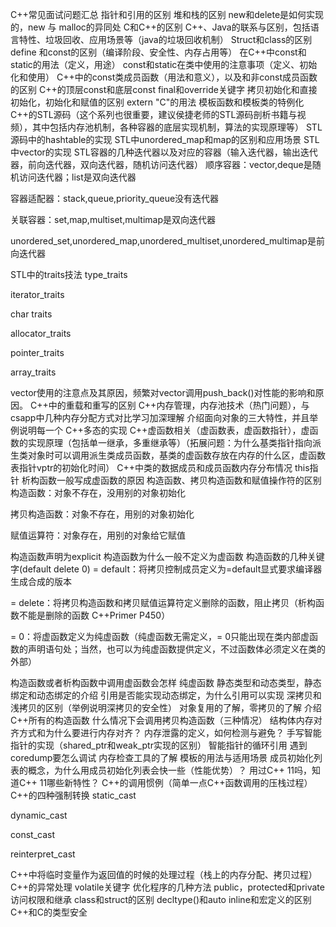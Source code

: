 C++常见面试问题汇总
指针和引用的区别
堆和栈的区别
new和delete是如何实现的，new 与 malloc的异同处
C和C++的区别
C++、Java的联系与区别，包括语言特性、垃圾回收、应用场景等（java的垃圾回收机制）
Struct和class的区别
define 和const的区别（编译阶段、安全性、内存占用等）
在C++中const和static的用法（定义，用途）
const和static在类中使用的注意事项（定义、初始化和使用）
C++中的const类成员函数（用法和意义），以及和非const成员函数的区别
C++的顶层const和底层const
final和override关键字
拷贝初始化和直接初始化，初始化和赋值的区别
extern "C"的用法
模板函数和模板类的特例化
C++的STL源码（这个系列也很重要，建议侯捷老师的STL源码剖析书籍与视频），其中包括内存池机制，各种容器的底层实现机制，算法的实现原理等）
STL源码中的hashtable的实现
STL中unordered_map和map的区别和应用场景
STL中vector的实现
STL容器的几种迭代器以及对应的容器（输入迭代器，输出迭代器，前向迭代器，双向迭代器，随机访问迭代器）
顺序容器：vector,deque是随机访问迭代器；list是双向迭代器

容器适配器：stack,queue,priority_queue没有迭代器

关联容器：set,map,multiset,multimap是双向迭代器

unordered_set,unordered_map,unordered_multiset,unordered_multimap是前向迭代器

STL中的traits技法
type_traits

iterator_traits

char traits

allocator_traits

pointer_traits

array_traits

vector使用的注意点及其原因，频繁对vector调用push_back()对性能的影响和原因。
C++中的重载和重写的区别
C++内存管理，内存池技术（热门问题），与csapp中几种内存分配方式对比学习加深理解
介绍面向对象的三大特性，并且举例说明每一个
C++多态的实现
C++虚函数相关（虚函数表，虚函数指针），虚函数的实现原理（包括单一继承，多重继承等）（拓展问题：为什么基类指针指向派生类对象时可以调用派生类成员函数，基类的虚函数存放在内存的什么区，虚函数表指针vptr的初始化时间）
C++中类的数据成员和成员函数内存分布情况
this指针
析构函数一般写成虚函数的原因
构造函数、拷贝构造函数和赋值操作符的区别
构造函数：对象不存在，没用别的对象初始化

拷贝构造函数：对象不存在，用别的对象初始化

赋值运算符：对象存在，用别的对象给它赋值

构造函数声明为explicit
构造函数为什么一般不定义为虚函数
构造函数的几种关键字(default delete 0)
= default：将拷贝控制成员定义为=default显式要求编译器生成合成的版本

= delete：将拷贝构造函数和拷贝赋值运算符定义删除的函数，阻止拷贝（析构函数不能是删除的函数 C++Primer P450）

= 0：将虚函数定义为纯虚函数（纯虚函数无需定义，= 0只能出现在类内部虚函数的声明语句处；当然，也可以为纯虚函数提供定义，不过函数体必须定义在类的外部）

构造函数或者析构函数中调用虚函数会怎样
纯虚函数
静态类型和动态类型，静态绑定和动态绑定的介绍
引用是否能实现动态绑定，为什么引用可以实现
深拷贝和浅拷贝的区别（举例说明深拷贝的安全性）
对象复用的了解，零拷贝的了解
介绍C++所有的构造函数
什么情况下会调用拷贝构造函数（三种情况）
结构体内存对齐方式和为什么要进行内存对齐？
内存泄露的定义，如何检测与避免？
手写智能指针的实现（shared_ptr和weak_ptr实现的区别）
智能指针的循环引用
遇到coredump要怎么调试
内存检查工具的了解
模板的用法与适用场景
成员初始化列表的概念，为什么用成员初始化列表会快一些（性能优势）？
用过C++ 11吗，知道C++ 11哪些新特性？
C++的调用惯例（简单一点C++函数调用的压栈过程）
C++的四种强制转换
static_cast

dynamic_cast

const_cast

reinterpret_cast

C++中将临时变量作为返回值的时候的处理过程（栈上的内存分配、拷贝过程）
C++的异常处理
volatile关键字
优化程序的几种方法
public，protected和private访问权限和继承
class和struct的区别
decltype()和auto
inline和宏定义的区别
C++和C的类型安全
